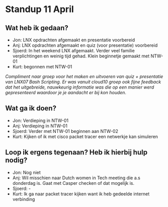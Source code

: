 # Standup 11 April

## Wat heb ik gedaan?
- Jon: LNX opdrachten afgemaakt en presentatie voorbereid
- Anj: LNX opdrachten afgemaakt en quiz (voor presentatie) voorbereid
- Sjoerd: In het weekend LNX afgemaakt. Verder veel familie verplichtingen en weinig tijd gehad. Klein beginnetje gemaakt met NTW-01
- Kurt: begonnen met NTW-01

*Compliment naar groep voor het maken en uitvoeren van quiz + presentatie van LNX07 Bash Scripting. Er was vanuit cloud10 groep ook fijne feedback dat het uitgebreide, nauwkeurig informatie was die op een manier werd gepresenteerd waardoor je je aandacht er bij kon houden.*

## Wat ga ik doen?
- Jon: Verdieping in NTW-01
- Anj: Verdieping in NTW-01
- Sjoerd: Verder met NTW-01 beginnen aan NTW-02
- Kurt: Kijken of ik met cisco packet tracer een netwerkje kan simuleren

## Loop ik ergens tegenaan? Heb ik hierbij hulp nodig?
- Jon: Nog niet
- Anj: Wil misschien naar Dutch women in Tech meeting die a.s donderdag is. Gaat met Casper checken of dat mogelijk is. 
- Sjoerd: -
- Kurt: Ik ga naar packet tracer kijken want ik heb gedeelde internet verbinding

